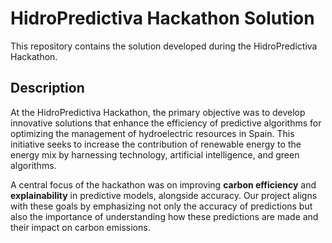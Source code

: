 # HidroPredictiva Hackathon Solution

This repository contains the solution developed during the HidroPredictiva Hackathon.

## Description

At the HidroPredictiva Hackathon, the primary objective was to develop innovative solutions that enhance the efficiency of predictive algorithms for optimizing the management of hydroelectric resources in Spain. This initiative seeks to increase the contribution of renewable energy to the energy mix by harnessing technology, artificial intelligence, and green algorithms.

A central focus of the hackathon was on improving **carbon efficiency** and **explainability** in predictive models, alongside accuracy. Our project aligns with these goals by emphasizing not only the accuracy of predictions but also the importance of understanding how these predictions are made and their impact on carbon emissions.
